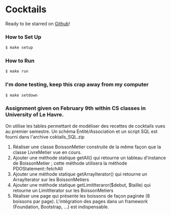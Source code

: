 Cocktails
=======

Ready to be starred on [Github](https://github.com/Blackrush/cocktailsphp)!

### How to Set Up

```bash
$ make setup
```

### How to Run

```bash
$ make run
```

### I'm done testing, keep this crap away from my computer

```bash
$ make setdown
```

### Assignment given on February 9th within CS classes in University of Le Havre.

On utilise les tables permettant de modéliser des recettes de cocktails vues au premier semestre. Un schéma Entité/Association et un script SQL est fourni dans l'archive coktails_SQL.zip

1. Réaliser une classe BoissonMetier construite de la même façon que la classe LivreMetier vue en cours.
2. Ajouter une méthode statique getAll() qui retourne un tableau d'instance de BoissonMetier ; cette méthode utilisera la méthode PDOStatement::fetchAll
3. Ajouter une méthode statique getArrayIterator() qui retourne un ArrayIterator sur les BoissonMetiers
4. Ajouter une méthode statique getLimitIteraror($debut, $taille) qui retourne un LimitIterator sur les BoissonMetiers
5. Réaliser une page qui présente les boissons de façon paginée (8 boissons par page). L'intégration des pages dans un framework (Foundation, Bootstrap, ...) est indispensable.
